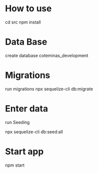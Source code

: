 # How to use


cd src
npm install


# Data Base
create database
coteminas_development

# Migrations
run migrations
npx sequelize-cli db:migrate

# Enter data

run Seeding

npx sequelize-cli db:seed:all

# Start app

npm start
